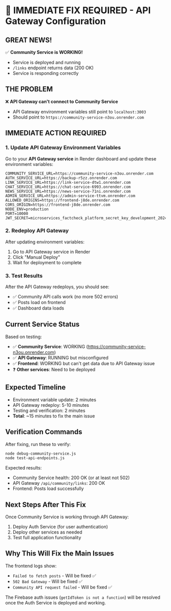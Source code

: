 # 🚨 IMMEDIATE FIX REQUIRED - API Gateway Configuration

## GREAT NEWS! 
✅ **Community Service is WORKING!** 
- Service is deployed and running
- `/links` endpoint returns data (200 OK)
- Service is responding correctly

## THE PROBLEM
❌ **API Gateway can't connect to Community Service**
- API Gateway environment variables still point to `localhost:3003`
- Should point to `https://community-service-n3ou.onrender.com`

## IMMEDIATE ACTION REQUIRED

### 1. Update API Gateway Environment Variables

Go to your **API Gateway service** in Render dashboard and update these environment variables:

```
COMMUNITY_SERVICE_URL=https://community-service-n3ou.onrender.com
AUTH_SERVICE_URL=https://backup-r5zz.onrender.com
LINK_SERVICE_URL=https://link-service-dtw1.onrender.com
CHAT_SERVICE_URL=https://chat-service-6993.onrender.com
NEWS_SERVICE_URL=https://news-service-71ni.onrender.com
ADMIN_SERVICE_URL=https://admin-service-ttvm.onrender.com
ALLOWED_ORIGINS=https://frontend-j8de.onrender.com
CORS_ORIGIN=https://frontend-j8de.onrender.com
NODE_ENV=production
PORT=10000
JWT_SECRET=microservices_factcheck_platform_secret_key_development_2024_very_long_secure_key
```

### 2. Redeploy API Gateway

After updating environment variables:
1. Go to API Gateway service in Render
2. Click "Manual Deploy" 
3. Wait for deployment to complete

### 3. Test Results

After the API Gateway redeploys, you should see:
- ✅ Community API calls work (no more 502 errors)
- ✅ Posts load on frontend
- ✅ Dashboard data loads

## Current Service Status

Based on testing:
- ✅ **Community Service**: WORKING (https://community-service-n3ou.onrender.com)
- ✅ **API Gateway**: RUNNING but misconfigured
- ✅ **Frontend**: WORKING but can't get data due to API Gateway issue
- ❓ **Other services**: Need to be deployed

## Expected Timeline
- Environment variable update: 2 minutes
- API Gateway redeploy: 5-10 minutes  
- Testing and verification: 2 minutes
- **Total**: ~15 minutes to fix the main issue

## Verification Commands

After fixing, run these to verify:
```bash
node debug-community-service.js
node test-api-endpoints.js
```

Expected results:
- Community Service health: 200 OK (or at least not 502)
- API Gateway `/api/community/links`: 200 OK
- Frontend: Posts load successfully

## Next Steps After This Fix

Once Community Service is working through API Gateway:
1. Deploy Auth Service (for user authentication)
2. Deploy other services as needed
3. Test full application functionality

## Why This Will Fix the Main Issues

The frontend logs show:
- `Failed to fetch posts` - Will be fixed ✅
- `502 Bad Gateway` - Will be fixed ✅  
- `Community API request failed` - Will be fixed ✅

The Firebase auth issues (`getIdToken is not a function`) will be resolved once the Auth Service is deployed and working.
